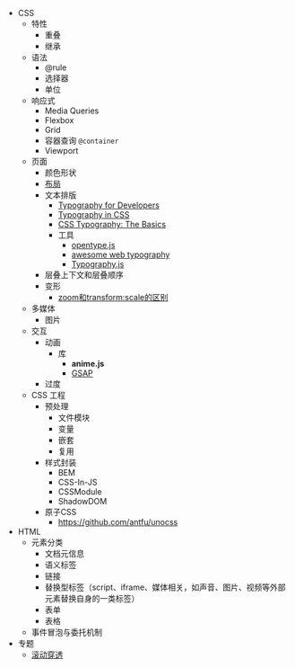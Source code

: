 - CSS
  - 特性
    - 重叠
    - 继承
  - 语法
    - @rule
    - 选择器
    - 单位
  - 响应式
    - Media Queries
    - Flexbox
    - Grid
    - 容器查询 `@container`
    - Viewport
  - 页面
    - 颜色形状
    - [布局](./CSS页面布局.md)
    - 文本排版
      - [Typography for Developers](https://css-tricks.com/typography-for-developers/)
      - [Typography in CSS](https://cssreference.io/typography/)
      - [CSS Typography: The Basics](https://www.webfx.com/blog/web-design/css-typography-01/)
      - 工具
        - [opentype.js](https://github.com/opentypejs/opentype.js)
        - [awesome web typography](https://github.com/deanhume/typography)
        - [Typography.js](http://kyleamathews.github.io/typography.js/)
    - 层叠上下文和层叠顺序
    - 变形
      - [zoom和transform:scale的区别](https://www.zhangxinxu.com/wordpress/2015/11/zoom-transform-scale-diff/)
  - 多媒体
    - 图片
  - 交互
    - 动画
      - 库
        - **anime.js**
        - [GSAP](https://github.com/greensock/GSAP)
    - 过度
  - CSS 工程
    - 预处理
      - 文件模块
      - 变量
      - 嵌套
      - 复用
    - 样式封装
      - BEM
      - CSS-In-JS
      - CSSModule
      - ShadowDOM
    - 原子CSS
      - https://github.com/antfu/unocss
- HTML
  - 元素分类
    - 文档元信息
    - 语义标签
    - 链接
    - 替换型标签（script、iframe、媒体相关，如声音、图片、视频等外部元素替换自身的一类标签）
    - 表单
    - 表格
  - 事件冒泡与委托机制
- 专题
  - [滚动穿透](./滚动穿透.md)


